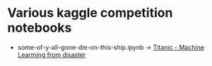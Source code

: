 # Various kaggle competition notebooks

- some-of-y-all-gone-die-on-this-ship.ipynb -> [Titanic - Machine Learming from disaster](https://www.kaggle.com/competitions/titanic) 

